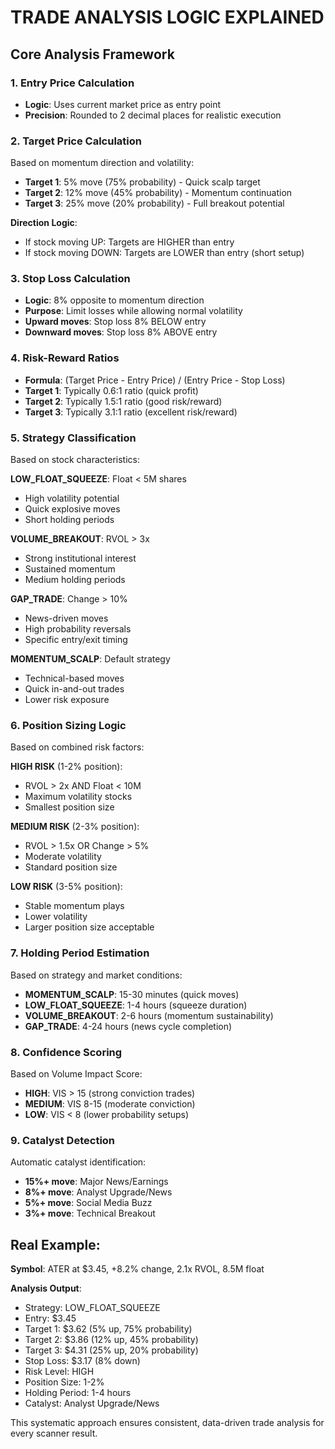 # TRADE ANALYSIS LOGIC EXPLAINED

## Core Analysis Framework

### 1. Entry Price Calculation
- **Logic**: Uses current market price as entry point
- **Precision**: Rounded to 2 decimal places for realistic execution

### 2. Target Price Calculation
Based on momentum direction and volatility:
- **Target 1**: 5% move (75% probability) - Quick scalp target
- **Target 2**: 12% move (45% probability) - Momentum continuation
- **Target 3**: 25% move (20% probability) - Full breakout potential

**Direction Logic**:
- If stock moving UP: Targets are HIGHER than entry
- If stock moving DOWN: Targets are LOWER than entry (short setup)

### 3. Stop Loss Calculation
- **Logic**: 8% opposite to momentum direction
- **Purpose**: Limit losses while allowing normal volatility
- **Upward moves**: Stop loss 8% BELOW entry
- **Downward moves**: Stop loss 8% ABOVE entry

### 4. Risk-Reward Ratios
- **Formula**: (Target Price - Entry Price) / (Entry Price - Stop Loss)
- **Target 1**: Typically 0.6:1 ratio (quick profit)
- **Target 2**: Typically 1.5:1 ratio (good risk/reward)
- **Target 3**: Typically 3.1:1 ratio (excellent risk/reward)

### 5. Strategy Classification
Based on stock characteristics:

**LOW_FLOAT_SQUEEZE**: Float < 5M shares
- High volatility potential
- Quick explosive moves
- Short holding periods

**VOLUME_BREAKOUT**: RVOL > 3x
- Strong institutional interest
- Sustained momentum
- Medium holding periods

**GAP_TRADE**: Change > 10%
- News-driven moves
- High probability reversals
- Specific entry/exit timing

**MOMENTUM_SCALP**: Default strategy
- Technical-based moves
- Quick in-and-out trades
- Lower risk exposure

### 6. Position Sizing Logic
Based on combined risk factors:

**HIGH RISK** (1-2% position):
- RVOL > 2x AND Float < 10M
- Maximum volatility stocks
- Smallest position size

**MEDIUM RISK** (2-3% position):
- RVOL > 1.5x OR Change > 5%
- Moderate volatility
- Standard position size

**LOW RISK** (3-5% position):
- Stable momentum plays
- Lower volatility
- Larger position size acceptable

### 7. Holding Period Estimation
Based on strategy and market conditions:

- **MOMENTUM_SCALP**: 15-30 minutes (quick moves)
- **LOW_FLOAT_SQUEEZE**: 1-4 hours (squeeze duration)
- **VOLUME_BREAKOUT**: 2-6 hours (momentum sustainability)
- **GAP_TRADE**: 4-24 hours (news cycle completion)

### 8. Confidence Scoring
Based on Volume Impact Score:
- **HIGH**: VIS > 15 (strong conviction trades)
- **MEDIUM**: VIS 8-15 (moderate conviction)
- **LOW**: VIS < 8 (lower probability setups)

### 9. Catalyst Detection
Automatic catalyst identification:
- **15%+ move**: Major News/Earnings
- **8%+ move**: Analyst Upgrade/News
- **5%+ move**: Social Media Buzz
- **3%+ move**: Technical Breakout

## Real Example:
**Symbol**: ATER at $3.45, +8.2% change, 2.1x RVOL, 8.5M float

**Analysis Output**:
- Strategy: LOW_FLOAT_SQUEEZE
- Entry: $3.45
- Target 1: $3.62 (5% up, 75% probability)
- Target 2: $3.86 (12% up, 45% probability)  
- Target 3: $4.31 (25% up, 20% probability)
- Stop Loss: $3.17 (8% down)
- Risk Level: HIGH
- Position Size: 1-2%
- Holding Period: 1-4 hours
- Catalyst: Analyst Upgrade/News

This systematic approach ensures consistent, data-driven trade analysis for every scanner result.